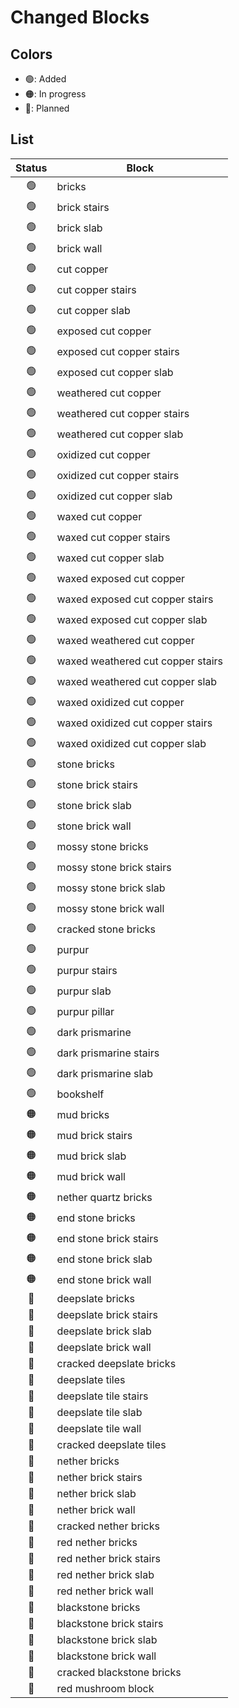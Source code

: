 # Changed Blocks

## Colors

- 🟢: Added
- 🟠: In progress
- 🔴: Planned

## List

| Status | Block                             |
| :----: | --------------------------------- |
|   🟢   | bricks                            |
|   🟢   | brick stairs                      |
|   🟢   | brick slab                        |
|   🟢   | brick wall                        |
|   🟢   | cut copper                        |
|   🟢   | cut copper stairs                 |
|   🟢   | cut copper slab                   |
|   🟢   | exposed cut copper                |
|   🟢   | exposed cut copper stairs         |
|   🟢   | exposed cut copper slab           |
|   🟢   | weathered cut copper              |
|   🟢   | weathered cut copper stairs       |
|   🟢   | weathered cut copper slab         |
|   🟢   | oxidized cut copper               |
|   🟢   | oxidized cut copper stairs        |
|   🟢   | oxidized cut copper slab          |
|   🟢   | waxed cut copper                  |
|   🟢   | waxed cut copper stairs           |
|   🟢   | waxed cut copper slab             |
|   🟢   | waxed exposed cut copper          |
|   🟢   | waxed exposed cut copper stairs   |
|   🟢   | waxed exposed cut copper slab     |
|   🟢   | waxed weathered cut copper        |
|   🟢   | waxed weathered cut copper stairs |
|   🟢   | waxed weathered cut copper slab   |
|   🟢   | waxed oxidized cut copper         |
|   🟢   | waxed oxidized cut copper stairs  |
|   🟢   | waxed oxidized cut copper slab    |
|   🟢   | stone bricks                      |
|   🟢   | stone brick stairs                |
|   🟢   | stone brick slab                  |
|   🟢   | stone brick wall                  |
|   🟢   | mossy stone bricks                |
|   🟢   | mossy stone brick stairs          |
|   🟢   | mossy stone brick slab            |
|   🟢   | mossy stone brick wall            |
|   🟢   | cracked stone bricks              |
|   🟢   | purpur                            |
|   🟢   | purpur stairs                     |
|   🟢   | purpur slab                       |
|   🟢   | purpur pillar                     |
|   🟢   | dark prismarine                   |
|   🟢   | dark prismarine stairs            |
|   🟢   | dark prismarine slab              |
|   🟢   | bookshelf                         |
|   🟠   | mud bricks                        |
|   🟠   | mud brick stairs                  |
|   🟠   | mud brick slab                    |
|   🟠   | mud brick wall                    |
|   🟠   | nether quartz bricks              |
|   🟠   | end stone bricks                  |
|   🟠   | end stone brick stairs            |
|   🟠   | end stone brick slab              |
|   🟠   | end stone brick wall              |
|   🔴   | deepslate bricks                  |
|   🔴   | deepslate brick stairs            |
|   🔴   | deepslate brick slab              |
|   🔴   | deepslate brick wall              |
|   🔴   | cracked deepslate bricks          |
|   🔴   | deepslate tiles                   |
|   🔴   | deepslate tile stairs             |
|   🔴   | deepslate tile slab               |
|   🔴   | deepslate tile wall               |
|   🔴   | cracked deepslate tiles           |
|   🔴   | nether bricks                     |
|   🔴   | nether brick stairs               |
|   🔴   | nether brick slab                 |
|   🔴   | nether brick wall                 |
|   🔴   | cracked nether bricks             |
|   🔴   | red nether bricks                 |
|   🔴   | red nether brick stairs           |
|   🔴   | red nether brick slab             |
|   🔴   | red nether brick wall             |
|   🔴   | blackstone bricks                 |
|   🔴   | blackstone brick stairs           |
|   🔴   | blackstone brick slab             |
|   🔴   | blackstone brick wall             |
|   🔴   | cracked blackstone bricks         |
|   🔴   | red mushroom block                |
